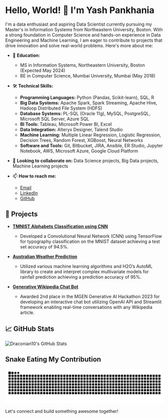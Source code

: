# Hello, World! 👋 I'm Yash Pankhania

I'm a data enthusiast and aspiring Data Scientist currently pursuing my Master's in Information Systems from Northeastern University, Boston. With a strong foundation in Computer Science and hands-on experience in Data Engineering and Machine Learning, I am eager to contribute to projects that drive innovation and solve real-world problems. Here's more about me:

- 🏫 **Education:** 
    - MS in Information Systems, Northeastern University, Boston (Expected May 2024)
    - BE in Computer Science, Mumbai University, Mumbai (May 2018)
    
- 🛠 **Technical Skills:** 
    - **Programming Languages:** Python (Pandas, Scikit-learn), SQL, R
    - **Big Data Systems:** Apache Spark, Spark Streaming, Apache Hive, Hadoop Distributed File System (HDFS)
    - **Database Systems:** PL-SQL (Oracle 11g), MySQL, PostgreSQL, Microsoft SQL Server, Azure SQL
    - **BI Tools:** Tableau, Microsoft Power BI, Excel
    - **Data Integration:** Alteryx Designer, Talend Studio
    - **Machine Learning:** Multiple Linear Regression, Logistic Regression, Decision Trees, Random Forest, XGBoost, Neural Networks
    - **Software and Tools:** Git, Bitbucket, JIRA, Ansible, ER Studio, Jupyter Notebook, AWS, Microsoft Azure, Google Cloud Platform

- 🤝 **Looking to collaborate on:** Data Science projects, Big Data projects, Machine Learning projects

- 📫 **How to reach me:** 
    - [Email](mailto:pankhania.y@northeastern.edu)
    - [LinkedIn](https://linkedin.com/in/yash-pankhania)
    - [GitHub](https://github.com/Draconian10)

## 🔧 Projects

- **[TMNIST Alphabets Classification using CNN](https://github.com/Draconian10/TMNIST_Alphabets_Classification_Using_CNN)**
    - Developed a Convolutional Neural Network (CNN) using TensorFlow for typography classification on the MNIST dataset achieving a test set accuracy of 94.5%.

- **[Australian Weather Prediction](https://github.com/Draconian10/Australia_Weather_Prediction)**
    - Utilized various machine learning algorithms and H2O’s AutoML library to create and interpret complex multivariate models for rainfall prediction achieving a prediction accuracy of 95%.

- **[Generative Wikipedia Chat Bot](https://github.com/Draconian10/WikiBotPro)**
    - Awarded 2nd place in the MGEN Generative AI Hackathon 2023 for developing an interactive chat bot utilizing OpenAI API and Streamlit framework enabling real-time conversations with any Wikipedia article.

## 📈 GitHub Stats

![Draconian10's GitHub Stats](https://github-readme-stats.vercel.app/api?username=Draconian10&show_icons=true&theme=radical)

## Snake Eating My Contribution
![snake gif](https://github.com/Draconian10/Draconian10/blob/output/github-contribution-grid-snake.svg)

Let's connect and build something awesome together!
